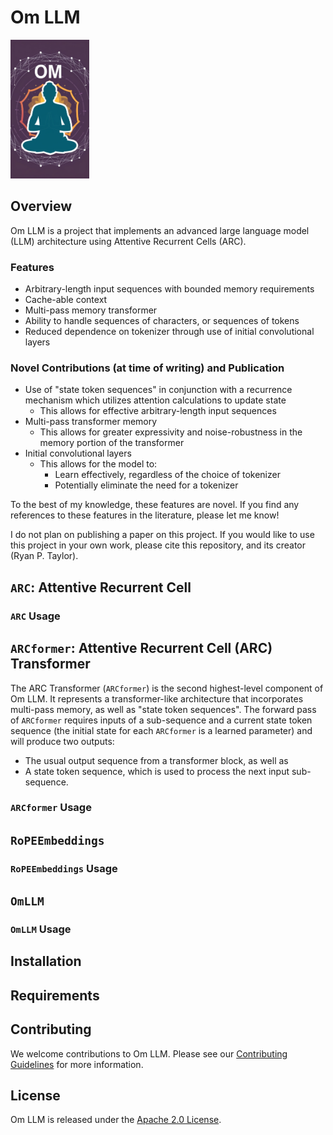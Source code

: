 # Om LLM

<img src="om_llm.jpg" alt="Om LLM Logo" width="25%" height="25%">

## Overview

Om LLM is a project that implements an advanced large language model (LLM) architecture using Attentive Recurrent Cells (ARC).

### Features

- Arbitrary-length input sequences with bounded memory requirements
- Cache-able context
- Multi-pass memory transformer
- Ability to handle sequences of characters, or sequences of tokens
- Reduced dependence on tokenizer through use of initial convolutional layers

### Novel Contributions (at time of writing) and Publication

- Use of "state token sequences" in conjunction with a recurrence mechanism which utilizes attention calculations to update state
  - This allows for effective arbitrary-length input sequences
- Multi-pass transformer memory
  - This allows for greater expressivity and noise-robustness in the memory portion of the transformer
- Initial convolutional layers
  - This allows for the model to:
    - Learn effectively, regardless of the choice of tokenizer
    - Potentially eliminate the need for a tokenizer

To the best of my knowledge, these features are novel. If you find any references to these features in the literature, please let me know!

I do not plan on publishing a paper on this project. If you would like to use this project in your own work, please cite this repository, and its creator (Ryan P. Taylor).

## `ARC`: Attentive Recurrent Cell

### `ARC` Usage

## `ARCformer`: Attentive Recurrent Cell (ARC) Transformer

The ARC Transformer (`ARCformer`) is the second highest-level component of Om LLM. It represents a transformer-like architecture that incorporates multi-pass memory, as well as "state token sequences". The forward pass of `ARCformer` requires inputs of a sub-sequence and a current state token sequence (the initial state for each `ARCformer` is a learned parameter) and will produce two outputs:

- The usual output sequence from a transformer block, as well as
- A state token sequence, which is used to process the next input sub-sequence.

### `ARCformer` Usage

## `RoPEEmbeddings`

### `RoPEEmbeddings` Usage

## `OmLLM`

### `OmLLM` Usage

## Installation

## Requirements

## Contributing

We welcome contributions to Om LLM. Please see our [Contributing Guidelines](CONTRIBUTING.md) for more information.

## License

Om LLM is released under the [Apache 2.0 License](LICENSE).
